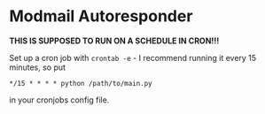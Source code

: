 # Modmail Autoresponder

**THIS IS SUPPOSED TO RUN ON A SCHEDULE IN CRON!!!**

Set up a cron job with `crontab -e` - I recommend running it every 15 minutes, so put 

```
*/15 * * * * python /path/to/main.py
```

in your cronjobs config file.
